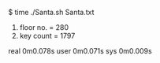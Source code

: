 $ time ./Santa.sh Santa.txt
1. floor no. = 280
2. key count = 1797

real    0m0.078s
user    0m0.071s
sys     0m0.009s

